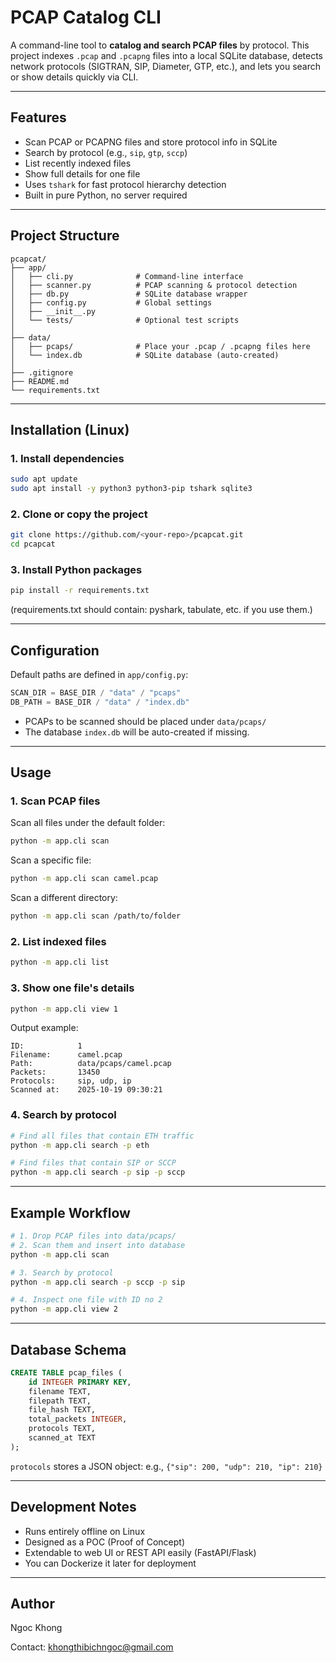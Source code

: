 # PCAP Catalog CLI

A command-line tool to **catalog and search PCAP files** by protocol.
This project indexes `.pcap` and `.pcapng` files into a local SQLite database, 
detects network protocols (SIGTRAN, SIP, Diameter, GTP, etc.), and lets you 
search or show details quickly via CLI.

---

## Features

- Scan PCAP or PCAPNG files and store protocol info in SQLite  
- Search by protocol (e.g., `sip`, `gtp`, `sccp`)  
- List recently indexed files  
- Show full details for one file  
- Uses `tshark` for fast protocol hierarchy detection  
- Built in pure Python, no server required  

---

## Project Structure

```
pcapcat/
├── app/
│   ├── cli.py              # Command-line interface
│   ├── scanner.py          # PCAP scanning & protocol detection
│   ├── db.py               # SQLite database wrapper
│   ├── config.py           # Global settings
│   ├── __init__.py
│   └── tests/              # Optional test scripts
│
├── data/
│   ├── pcaps/              # Place your .pcap / .pcapng files here
│   └── index.db            # SQLite database (auto-created)
│
├── .gitignore
├── README.md
└── requirements.txt
```

---

## Installation (Linux)

### 1. Install dependencies

```bash
sudo apt update
sudo apt install -y python3 python3-pip tshark sqlite3
```

### 2. Clone or copy the project

```bash
git clone https://github.com/<your-repo>/pcapcat.git
cd pcapcat
```

### 3. Install Python packages

```bash
pip install -r requirements.txt
```

(requirements.txt should contain: pyshark, tabulate, etc. if you use them.)

---

## Configuration

Default paths are defined in `app/config.py`:

```python
SCAN_DIR = BASE_DIR / "data" / "pcaps"
DB_PATH = BASE_DIR / "data" / "index.db"
```

- PCAPs to be scanned should be placed under `data/pcaps/`
- The database `index.db` will be auto-created if missing.

---

## Usage

### 1. Scan PCAP files

Scan all files under the default folder:

```bash
python -m app.cli scan
```

Scan a specific file:

```bash
python -m app.cli scan camel.pcap
```

Scan a different directory:

```bash
python -m app.cli scan /path/to/folder
```

### 2. List indexed files

```bash
python -m app.cli list
```

### 3. Show one file's details

```bash
python -m app.cli view 1
```

Output example:
```
ID:            1
Filename:      camel.pcap
Path:          data/pcaps/camel.pcap
Packets:       13450
Protocols:     sip, udp, ip
Scanned at:    2025-10-19 09:30:21
```

### 4. Search by protocol

```bash
# Find all files that contain ETH traffic
python -m app.cli search -p eth

# Find files that contain SIP or SCCP
python -m app.cli search -p sip -p sccp
```

---

## Example Workflow

```bash
# 1. Drop PCAP files into data/pcaps/
# 2. Scan them and insert into database
python -m app.cli scan

# 3. Search by protocol
python -m app.cli search -p sccp -p sip

# 4. Inspect one file with ID no 2 
python -m app.cli view 2
```

---

## Database Schema

```sql
CREATE TABLE pcap_files (
    id INTEGER PRIMARY KEY,
    filename TEXT,
    filepath TEXT,
    file_hash TEXT,
    total_packets INTEGER,
    protocols TEXT,
    scanned_at TEXT 
);
```

`protocols` stores a JSON object:
e.g., `{"sip": 200, "udp": 210, "ip": 210}`

---

## Development Notes

- Runs entirely offline on Linux
- Designed as a POC (Proof of Concept) 
- Extendable to web UI or REST API easily (FastAPI/Flask)
- You can Dockerize it later for deployment


---

## Author

Ngoc Khong

Contact: khongthibichngoc@gmail.com